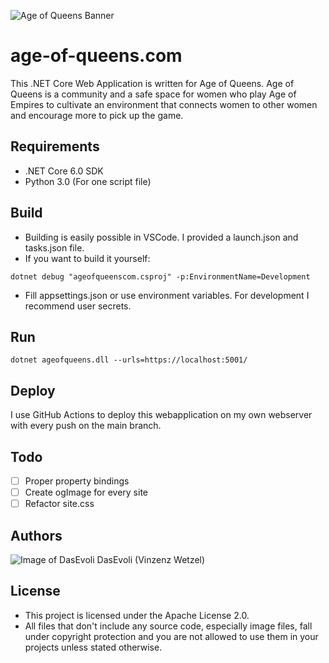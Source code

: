 ![Age of Queens Banner](https://i.imgur.com/0TY1zSa.png)

# age-of-queens.com
This .NET Core Web Application is written for Age of Queens. Age of Queens is a community and a safe space for women who play Age of Empires to cultivate an environment that connects women to other women and encourage more to pick up the game.

## Requirements
* .NET Core 6.0 SDK
* Python 3.0 (For one script file)

## Build
* Building is easily possible in VSCode. I provided a launch.json and tasks.json file.
* If you want to build it yourself:
```
dotnet debug "ageofqueenscom.csproj" -p:EnvironmentName=Development
```
* Fill appsettings.json or use environment variables. For development I recommend user secrets.

## Run
```
dotnet ageofqueens.dll --urls=https://localhost:5001/
```

## Deploy
I use GitHub Actions to deploy this webapplication on my own webserver with every push on the main branch.

## Todo
- [ ] Proper property bindings
- [ ] Create ogImage for every site
- [ ] Refactor site.css

## Authors
![Image of DasEvoli](https://i.imgur.com/xNcLWUT.png) DasEvoli (Vinzenz Wetzel)

## License
* This project is licensed under the Apache License 2.0.
* All files that don't include any source code, especially image files, fall under copyright protection and you are not allowed to use them in your projects unless stated otherwise.